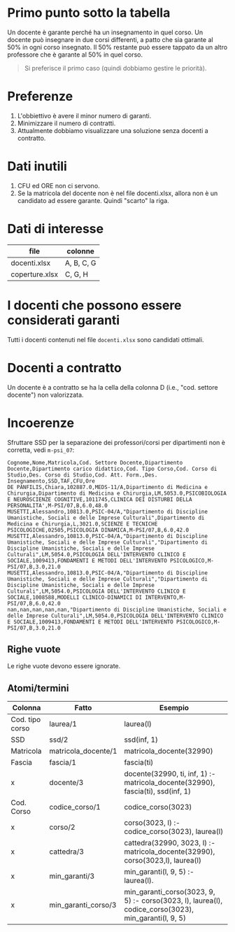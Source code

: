 # Primo punto sotto la tabella

Un docente è garante perché ha un insegnamento in quel corso.
Un docente può insegnare in due corsi differenti, a patto che sia garante al 50% in ogni corso insegnato. Il 50% restante può essere tappato da un altro professore che è garante al 50% in quel corso.

> Si preferisce il primo caso (quindi dobbiamo gestire le priorità).

# Preferenze

1. L'obbiettivo è avere il minor numero di garanti.
2. Minimizzare il numero di contratti.
3. Attualmente dobbiamo visualizzare una soluzione senza docenti a contratto.

# Dati inutili

1. CFU ed ORE non ci servono.
2. Se la matricola del docente non è nel file docenti.xlsx, allora non è un candidato ad essere garante. Quindi "scarto" la riga.

# Dati di interesse

| file           | colonne    |
| -------------- | ---------- |
| docenti.xlsx   | A, B, C, G |
| coperture.xlsx | C, G, H    |

# I docenti che possono essere considerati garanti

Tutti i docenti contenuti nel file `docenti.xlsx` sono candidati ottimali.

# Docenti a contratto

Un docente è a contratto se ha la cella della colonna D (i.e., "cod. settore docente") non valorizzata.

# Incoerenze

Sfruttare SSD per la separazione dei professori/corsi per dipartimenti non è corretta, vedi `m-psi_07`:

```csv
Cognome,Nome,Matricola,Cod. Settore Docente,Dipartimento Docente,Dipartimento carico didattico,Cod. Tipo Corso,Cod. Corso di Studio,Des. Corso di Studio,Cod. Att. Form.,Des. Insegnamento,SSD,TAF,CFU,Ore
DE PANFILIS,Chiara,102887.0,MEDS-11/A,Dipartimento di Medicina e Chirurgia,Dipartimento di Medicina e Chirurgia,LM,5053.0,PSICOBIOLOGIA E NEUROSCIENZE COGNITIVE,1011745,CLINICA DEI DISTURBI DELLA PERSONALITA',M-PSI/07,B,6.0,48.0
MUSETTI,Alessandro,10813.0,PSIC-04/A,"Dipartimento di Discipline Umanistiche, Sociali e delle Imprese Culturali",Dipartimento di Medicina e Chirurgia,L,3021.0,SCIENZE E TECNICHE PSICOLOGICHE,02505,PSICOLOGIA DINAMICA,M-PSI/07,B,6.0,42.0
MUSETTI,Alessandro,10813.0,PSIC-04/A,"Dipartimento di Discipline Umanistiche, Sociali e delle Imprese Culturali","Dipartimento di Discipline Umanistiche, Sociali e delle Imprese Culturali",LM,5054.0,PSICOLOGIA DELL'INTERVENTO CLINICO E SOCIALE,1009413,FONDAMENTI E METODI DELL'INTERVENTO PSICOLOGICO,M-PSI/07,B,3.0,21.0
MUSETTI,Alessandro,10813.0,PSIC-04/A,"Dipartimento di Discipline Umanistiche, Sociali e delle Imprese Culturali","Dipartimento di Discipline Umanistiche, Sociali e delle Imprese Culturali",LM,5054.0,PSICOLOGIA DELL'INTERVENTO CLINICO E SOCIALE,1008588,MODELLI CLINICO-DINAMICI DI INTERVENTO,M-PSI/07,B,6.0,42.0
nan,nan,nan,nan,nan,"Dipartimento di Discipline Umanistiche, Sociali e delle Imprese Culturali",LM,5054.0,PSICOLOGIA DELL'INTERVENTO CLINICO E SOCIALE,1009413,FONDAMENTI E METODI DELL'INTERVENTO PSICOLOGICO,M-PSI/07,B,3.0,21.0
```

## Righe vuote

Le righe vuote devono essere ignorate.

## Atomi/termini

| Colonna         | Fatto               | Esempio                                                                                              |
| --------------- | ------------------- | ---------------------------------------------------------------------------------------------------- |
| Cod. tipo corso | laurea/1            | laurea(l)                                                                                            |
| SSD             | ssd/2               | ssd(inf, 1)                                                                                          |
| Matricola       | matricola_docente/1 | matricola_docente(32990)                                                                             |
| Fascia       | fascia/1 | fascia(ti)                                                                             |
| x               | docente/3           | docente(32990, ti, inf, 1) :- matricola_docente(32990), fascia(ti), ssd(inf, 1)                                      |
| Cod. Corso      | codice_corso/1      | codice_corso(3023)                                                                                   |
| x               | corso/2             | corso(3023, l) :- codice_corso(3023), laurea(l)                                                      |
| x               | cattedra/3          | cattedra(32990, 3023, l) :- matricola_docente(32990), corso(3023,l), laurea(l)                                  |
| x               | min_garanti/3       | min_garanti(l, 9, 5) :- laurea(l).                                                                   |
| x               | min_garanti_corso/3 | min_garanti_corso(3023, 9, 5) :- corso(3023, l), laurea(l), codice_corso(3023), min_garanti(l, 9, 5) |
